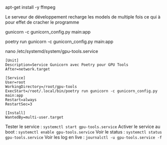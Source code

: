 apt-get install -y ffmpeg


Le serveur de développement recharge les models de multiple fois ce qui à pour effet de cracher le programme

gunicorn -c gunicorn_config.py main:app

poetry run gunicorn -c gunicorn_config.py main:app

nano /etc/systemd/system/gpu-tools.service


```
[Unit]
Description=Service Gunicorn avec Poetry pour GPU Tools
After=network.target

[Service]
User=root
WorkingDirectory=/root/gpu-tools
ExecStart=/root/.local/bin/poetry run gunicorn -c gunicorn_config.py main:app
Restart=always
RestartSec=3

[Install]
WantedBy=multi-user.target
```

Tester le service : `systemctl start gpu-tools.service`
Activer le service au boot : `systemctl enable gpu-tools.service`
Voir le status : `systemctl status gpu-tools.service`
Voir les log en live : `journalctl -u gpu-tools.service -f`